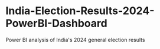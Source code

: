 # India-Election-Results-2024-PowerBI-Dashboard
Power BI analysis of India's 2024 general election results
